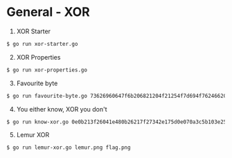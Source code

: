 # General - XOR

1. XOR Starter

```bash
$ go run xor-starter.go
```

2. XOR Properties

```bash
$ go run xor-properties.go
```

3. Favourite byte

```bash
$ go run favourite-byte.go 73626960647f6b206821204f21254f7d694f7624662065622127234f726927756d
```

4. You either know, XOR you don't

```bash
$ go run know-xor.go 0e0b213f26041e480b26217f27342e175d0e070a3c5b103e2526217f27342e175d0e077e263451150104
```

5. Lemur XOR

```bash
$ go run lemur-xor.go lemur.png flag.png
```


